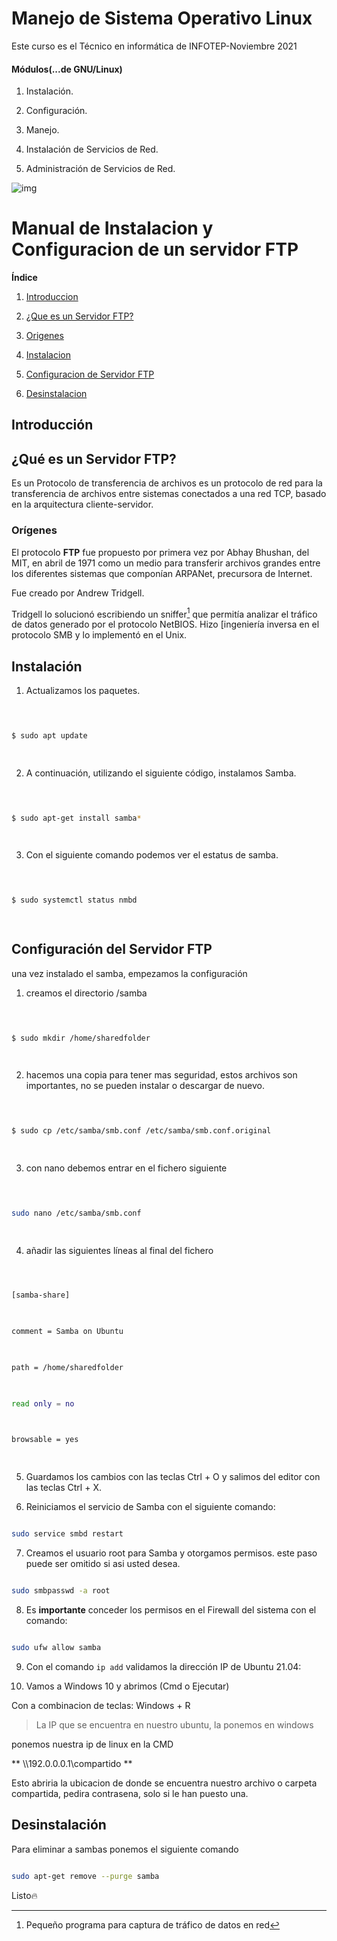 # Manejo de Sistema Operativo Linux

  

Este curso es el Técnico en informática de INFOTEP-Noviembre 2021

  

  

#### Módulos(...de GNU/Linux)

  

  

1. Instalación.

  

2. Configuración.

  

3. Manejo.

  

4. Instalación de Servicios de Red.

  

5. Administración de Servicios de Red.

  

![img](https://nitrocdn.com/IYsgtimmdaIUwALCBttboEoaVLxVtCEY/assets/static/optimized/rev-bf47010/wp-content/uploads/elementor/thumbs/Como-funciona-el-protocolo-FTP-o1h0xe4trsdyfwb8sagoops4lvsx8yg8ujzuatpjxc.png)

  

  
  

# Manual de Instalacion y Configuracion de un servidor FTP

  
  
  

**Índice**

  
  

1.  [Introduccion](#instalacion)

2.  [¿Que es un Servidor FTP?](#queesunservidorftp)

3.  [Origenes](#origenes)

4.  [Instalacion](#instalacion)

5.  [Configuracion de Servidor FTP](#configuraciondeservidorftp)
6. [Desinstalacion](#desinstalacion)

  

## Introducción

  

## ¿Qué es un Servidor FTP?

  

  

Es un  Protocolo de transferencia de archivos es un protocolo de red para la transferencia de archivos entre sistemas conectados a una red TCP, basado en la arquitectura cliente-servidor.

  

### Orígenes

El protocolo **FTP** fue propuesto por primera vez por Abhay Bhushan, del MIT, en abril de 1971 como un medio para transferir archivos grandes entre los diferentes sistemas que componían ARPANet, precursora de Internet.



Fue creado por Andrew Tridgell.

Tridgell lo solucionó escribiendo un sniffer[^3] que permitía analizar el tráfico de datos generado por el protocolo NetBIOS. Hizo [ingeniería inversa en el protocolo SMB y lo implementó en el Unix.

  

  

## Instalación

  

1. Actualizamos los paquetes.

  

```bash

  

$ sudo apt update

  

```

  

2. A continuación, utilizando el siguiente código, instalamos Samba.

  

```bash

  

$ sudo apt-get install samba*

  

```

  

3. Con el siguiente comando podemos ver el estatus de samba.

  

```bash

  

$ sudo systemctl status nmbd

  

```

  

## Configuración del Servidor FTP

  

una vez instalado el samba, empezamos la configuración

  

1. creamos el directorio /samba

  

```bash

  

$ sudo mkdir /home/sharedfolder

  

```

  

2. hacemos una copia para tener mas seguridad, estos archivos son importantes, no se pueden instalar o descargar de nuevo.

  

```bash

  

$ sudo cp /etc/samba/smb.conf /etc/samba/smb.conf.original

  

```

  

3. con nano debemos entrar en el fichero siguiente

  

```bash

  

sudo nano /etc/samba/smb.conf

  

```

  

4. añadir las siguientes líneas al final del fichero

  

```bash

  

[samba-share]

  

comment = Samba on Ubuntu

  

path = /home/sharedfolder

  

read only = no

  

browsable = yes

  

```

5. Guardamos los cambios con las teclas Ctrl + O y salimos del editor con las teclas Ctrl + X.

  

6. Reiniciamos el servicio de Samba con el siguiente comando:

```bash

sudo service smbd restart

```

  

7. Creamos el usuario root para Samba y otorgamos permisos. este paso puede ser omitido si asi usted desea.

```bash

sudo smbpasswd -a root

```

8. Es **importante** conceder los permisos en el Firewall del sistema con el comando:

```bash

sudo ufw allow samba

```

9. Con el comando ``` ip add ``` validamos la dirección IP de Ubuntu 21.04:

  

10. Vamos a Windows 10 y abrimos (Cmd o Ejecutar)

  

Con a combinacion de teclas: Windows + R

  

> La IP que se encuentra en nuestro ubuntu, la ponemos en windows

  

ponemos nuestra ip de linux en la CMD

  

** \\\192.0.0.0.1\compartido **

  

Esto abriria la ubicacion de donde se encuentra nuestro archivo o carpeta compartida, pedira contrasena, solo si le han puesto una.

## Desinstalación

Para eliminar a sambas ponemos el siguiente comando

  

``` bash

sudo apt-get remove --purge samba

```

Listo🔥

  

[^1]: Server Message Block

  

[^2]: Network Basic Input/Output System

  

[^3]: Pequeño programa para captura de tráfico de datos en red